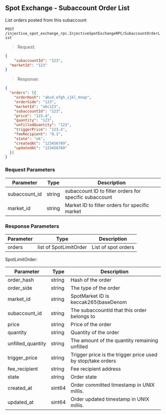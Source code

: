 ## Spot Exchange - Subaccount Order List

List orders posted from this subaccount

`POST /injective_spot_exchange_rpc.InjectiveSpotExchangeRPC/SubaccountOrderList`
> Request: 

```json
{
	"subaccountId": "123",
  "marketId": "123"
}
```

> Response:

```json
{
  "orders": [{
    "orderHash": "abcd_efgh_ijkl_mnop",
    "orderSide": "123",
    "marketId": "abc123",
    "subaccountId": "123",
    "price": "123.4",
    "quantity": "123",
    "unfilledQuantity": "123",
    "triggerPrice": "123.4",
    "feeRecipient": "0.1",
    "state": "ok",
    "createdAt": "123456789",
    "updatedAt": "123456789"
  }]
}
```

### Request Parameters

Parameter | Type  | Description
--------- | -------  | -----------
subaccount_id | string | subaccount ID to filter orders for specific subaccount
market_id | string | Market ID to filter orders for specific market

### Response Parameters

Parameter | Type  | Description
--------- | -------  | -----------
orders | list of SpotLimitOrder  | List of spot orders

SpotLimitOrder:

Parameter | Type  | Description
--------- | -------  | -----------
order_hash | string | Hash of the order
order_side | string | The type of the order
market_id | string | SpotMarket ID is keccak265(baseDenom || quoteDenom)
subaccount_id | string | The subaccountId that this order belongs to
price | string | Price of the order
quantity | string | Quantity of the order
unfilled_quantity | string | The amount of the quantity remaining unfilled
trigger_price | string | Trigger price is the trigger price used by stop/take orders
fee_recipient | string | Fee recipient address
state | string | Order state
created_at | sint64 | Order committed timestamp in UNIX millis.
updated_at | sint64 | Order updated timestamp in UNIX millis.
